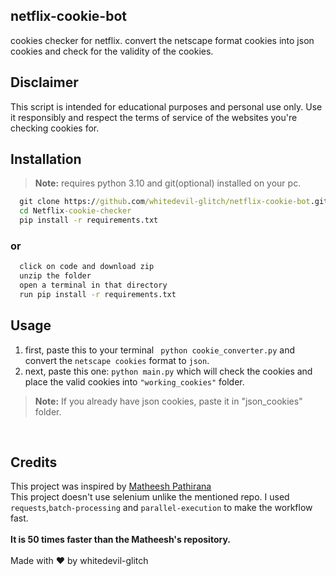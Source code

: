 ## netflix-cookie-bot
cookies checker for netflix.
convert the netscape format cookies into json cookies and check for the validity of the cookies.
<br>

## Disclaimer
This script is intended for educational purposes and personal use only. Use it responsibly and respect the terms of service of the websites you're checking cookies for.

## Installation
>  **Note:** requires python 3.10 and git(optional) installed on your pc.
```cmd
  git clone https://github.com/whitedevil-glitch/netflix-cookie-bot.git
  cd Netflix-cookie-checker
  pip install -r requirements.txt
```
### or

```cmd
  click on code and download zip
  unzip the folder
  open a terminal in that directory
  run pip install -r requirements.txt
```
## Usage

1. first, paste this to your terminal ``` python cookie_converter.py``` and convert the ```netscape cookies``` format to ```json```.
2. next, paste this one: ```python main.py``` which will check the cookies and place the valid cookies into ```"working_cookies"``` folder.
>  **Note:** If you already have json cookies, paste it in "json_cookies" folder.
<br>

## Credits
This project was inspired by <a href="https://github.com/matheeshapathirana/Netflix-cookie-checker/">Matheesh Pathirana</a> <br>
This project doesn't use selenium unlike the mentioned repo. I used <code>requests</code>,<code>batch-processing</code> and <code>parallel-execution</code> to make the workflow fast.<br><br>
<b>It is 50 times faster than the Matheesh's repository.</b>
<br>
<br>
Made with ❤️ by whitedevil-glitch

